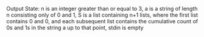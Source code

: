 Output State: n is an integer greater than or equal to 3, a is a string of length n consisting only of 0 and 1, S is a list containing n+1 lists, where the first list contains 0 and 0, and each subsequent list contains the cumulative count of 0s and 1s in the string a up to that point, stdin is empty